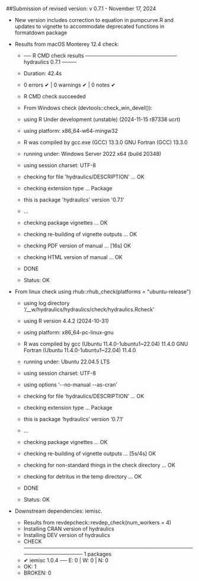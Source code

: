 ##Submission of revised version: v 0.7.1 - November 17, 2024

* New version includes correction to equation in pumpcurve.R and updates
  to vignette to accommodate deprecated functions in formatdown package

* Results from macOS Monterey 12.4 check:

  + ── R CMD check results ───────────────────────── hydraulics 0.7.1 ────
  + Duration: 42.4s
  + 0 errors ✔ | 0 warnings ✔ | 0 notes ✔
  + R CMD check succeeded

  + From Windows check (devtools::check_win_devel()): 
  + using R Under development (unstable) (2024-11-15 r87338 ucrt)
  + using platform: x86_64-w64-mingw32
  + R was compiled by
    gcc.exe (GCC) 13.3.0
    GNU Fortran (GCC) 13.3.0
  + running under: Windows Server 2022 x64 (build 20348)
  + using session charset: UTF-8
  + checking for file 'hydraulics/DESCRIPTION' ... OK
  + checking extension type ... Package
  + this is package 'hydraulics' version '0.7.1'
  + ...
  + checking package vignettes ... OK
  + checking re-building of vignette outputs ... OK
  + checking PDF version of manual ... [16s] OK
  + checking HTML version of manual ... OK
  + DONE
  + Status: OK

* From linux check using rhub::rhub_check(platforms = "ubuntu-release")
  + using log directory ‘/__w/hydraulics/hydraulics/check/hydraulics.Rcheck’
  + using R version 4.4.2 (2024-10-31)
  + using platform: x86_64-pc-linux-gnu
  + R was compiled by
    gcc (Ubuntu 11.4.0-1ubuntu1~22.04) 11.4.0
    GNU Fortran (Ubuntu 11.4.0-1ubuntu1~22.04) 11.4.0
  + running under: Ubuntu 22.04.5 LTS
  + using session charset: UTF-8
  + using options ‘--no-manual --as-cran’
  + checking for file ‘hydraulics/DESCRIPTION’ ... OK
  + checking extension type ... Package
  + this is package ‘hydraulics’ version ‘0.7.1’
  + ...
  + checking package vignettes ... OK
  + checking re-building of vignette outputs ... [5s/4s] OK
  + checking for non-standard things in the check directory ... OK
  + checking for detritus in the temp directory ... OK
  + DONE

  + Status: OK

* Downstream dependencies: iemisc.
  + Results from revdepcheck::revdep_check(num_workers = 4)
  + Installing CRAN version of hydraulics
  + Installing DEV version of hydraulics
  + CHECK ────────────────────────────────────────────────────────────── 1 packages
  + ✔ iemisc 1.0.4                           ── E: 0     | W: 0     | N: 0                                                
  + OK: 1  
  + BROKEN: 0

